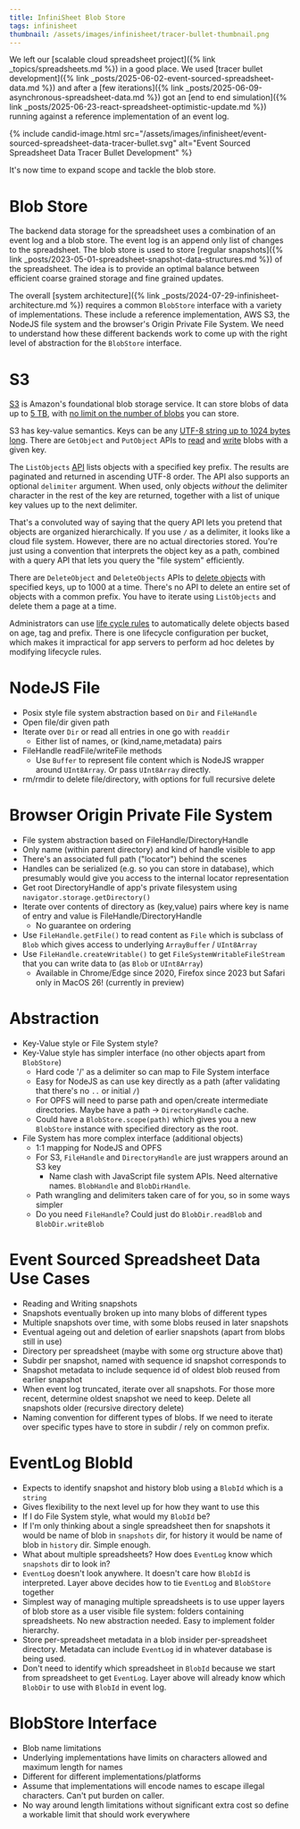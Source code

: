 ```yaml
---
title: InfiniSheet Blob Store
tags: infinisheet
thumbnail: /assets/images/infinisheet/tracer-bullet-thumbnail.png
---
```


We left our [scalable cloud spreadsheet project]({% link _topics/spreadsheets.md %}) in a good place. We used [tracer bullet development]({% link _posts/2025-06-02-event-sourced-spreadsheet-data.md %}) and after a [few iterations]({% link _posts/2025-06-09-asynchronous-spreadsheet-data.md %}) got an [end to end simulation]({% link _posts/2025-06-23-react-spreadsheet-optimistic-update.md %}) running against a reference implementation of an event log. 

{% include candid-image.html src="/assets/images/infinisheet/event-sourced-spreadsheet-data-tracer-bullet.svg" alt="Event Sourced Spreadsheet Data Tracer Bullet Development" %}

It's now time to expand scope and tackle the blob store. 

# Blob Store

The backend data storage for the spreadsheet uses a combination of an event log and a blob store. The event log is an append only list of changes to the spreadsheet. The blob store is used to store [regular snapshots]({% link _posts/2023-05-01-spreadsheet-snapshot-data-structures.md %}) of the spreadsheet. The idea is to provide an optimal balance between efficient coarse grained storage and fine grained updates.

The overall [system architecture]({% link _posts/2024-07-29-infinisheet-architecture.md %}) requires a common `BlobStore` interface with a variety of implementations. These include a reference implementation, AWS S3, the NodeJS file system and the browser's Origin Private File System. We need to understand how these different backends work to come up with the right level of abstraction for the `BlobStore` interface.

# S3

[S3](https://docs.aws.amazon.com/s3/) is Amazon's foundational blob storage service. It can store blobs of data up to [5 TB](https://docs.aws.amazon.com/general/latest/gr/s3.html#limits_s3), with [no limit on the number of blobs](https://docs.aws.amazon.com/AmazonS3/latest/userguide/BucketRestrictions.html#object-bucket-limitations) you can store. 

S3 has key-value semantics. Keys can be any [UTF-8 string up to 1024 bytes long](https://docs.aws.amazon.com/AmazonS3/latest/userguide/object-keys.html). There are `GetObject` and `PutObject` APIs to [read](https://docs.aws.amazon.com/AmazonS3/latest/userguide/download-objects.html) and [write](https://docs.aws.amazon.com/AmazonS3/latest/userguide/upload-objects.html) blobs with a given key.

The `ListObjects` [API](https://docs.aws.amazon.com/AmazonS3/latest/userguide/ListingKeysUsingAPIs.html) lists objects with a specified key prefix. The results are paginated and returned in ascending UTF-8 order. The API also supports an optional `delimiter` argument. When used, only objects *without* the delimiter character in the rest of the key are returned, together with a list of unique key values up to the next delimiter.

That's a convoluted way of saying that the query API lets you pretend that objects are organized hierarchically. If you use `/` as a delimiter, it looks like a cloud file system. However, there are no actual directories stored. You're just using a convention that interprets the object key as a path, combined with a query API that lets you query the "file system" efficiently. 

There are `DeleteObject` and `DeleteObjects` APIs to [delete objects](https://docs.aws.amazon.com/AmazonS3/latest/userguide/DeletingObjects.html) with specified keys, up to 1000 at a time. There's no API to delete an entire set of objects with a common prefix. You have to iterate using `ListObjects` and delete them a page at a time. 

Administrators can use [life cycle rules](https://docs.aws.amazon.com/AmazonS3/latest/userguide/how-to-set-lifecycle-configuration-intro.html) to automatically delete objects based on age, tag and prefix. There is one lifecycle configuration per bucket, which makes it impractical for app servers to perform ad hoc deletes by modifying lifecycle rules.

# NodeJS File

* Posix style file system abstraction based on `Dir` and `FileHandle`
* Open file/dir given path
* Iterate over `Dir` or read all entries in one go with `readdir`
  * Either list of names, or (kind,name,metadata) pairs
* FileHandle readFile/writeFile methods
  * Use `Buffer` to represent file content which is NodeJS wrapper around `UInt8Array`. Or pass `UInt8Array` directly.
* rm/rmdir to delete file/directory, with options for full recursive delete

# Browser Origin Private File System

* File system abstraction based on FileHandle/DirectoryHandle
* Only name (within parent directory) and kind of handle visible to app
* There's an associated full path ("locator") behind the scenes
* Handles can be serialized (e.g. so you can store in database), which presumably would give you access to the internal locator representation
* Get root DirectoryHandle of app's private filesystem using `navigator.storage.getDirectory()`
* Iterate over contents of directory as (key,value) pairs where key is name of entry and value is FileHandle/DirectoryHandle
  * No guarantee on ordering
* Use `FileHandle.getFile()` to read content as `File` which is subclass of `Blob` which gives access to underlying `ArrayBuffer` / `UInt8Array`
* Use `FileHandle.createWritable()` to get `FileSystemWritableFileStream` that you can write data to (as `Blob` or `UInt8Array`)
  * Available in Chrome/Edge since 2020, Firefox since 2023 but Safari only in MacOS 26! (currently in preview)

# Abstraction

* Key-Value style or File System style?
* Key-Value style has simpler interface (no other objects apart from `BlobStore`)
  * Hard code '/' as a delimiter so can map to File System interface
  * Easy for NodeJS as can use key directly as a path (after validating that there's no `..` or initial `/`)
  * For OPFS will need to parse path and open/create intermediate directories. Maybe have a path -> `DirectoryHandle` cache.
  * Could have a `BlobStore.scope(path)` which gives you a new `BlobStore` instance with specified directory as the root. 
* File System has more complex interface (additional objects)
  * 1:1 mapping for NodeJS and OPFS
  * For S3, `FileHandle` and `DirectoryHandle` are just wrappers around an S3 key
    * Name clash with JavaScript file system APIs. Need alternative names. `BlobHandle` and `BlobDirHandle`. 
  * Path wrangling and delimiters taken care of for you, so in some ways simpler
  * Do you need `FileHandle`? Could just do `BlobDir.readBlob` and `BlobDir.writeBlob`

# Event Sourced Spreadsheet Data Use Cases

* Reading and Writing snapshots
* Snapshots eventually broken up into many blobs of different types
* Multiple snapshots over time, with some blobs reused in later snapshots
* Eventual ageing out and deletion of earlier snapshots (apart from blobs still in use)
* Directory per spreadsheet (maybe with some org structure above that)
* Subdir per snapshot, named with sequence id snapshot corresponds to
* Snapshot metadata to include sequence id of oldest blob reused from earlier snapshot
* When event log truncated, iterate over all snapshots. For those more recent, determine oldest snapshot we need to keep. Delete all snapshots older (recursive directory delete) 
* Naming convention for different types of blobs. If we need to iterate over specific types have to store in subdir / rely on common prefix.

# EventLog BlobId

* Expects to identify snapshot and history blob using a `BlobId` which is a `string`
* Gives flexibility to the next level up for how they want to use this
* If I do File System style, what would my `BlobId` be?
* If I'm only thinking about a single spreadsheet then for snapshots it would be name of blob in `snapshots` dir, for history it would be name of blob in `history` dir. Simple enough.
* What about multiple spreadsheets? How does `EventLog` know which `snapshots` dir to look in? 
* `EventLog` doesn't look anywhere. It doesn't care how `BlobId` is interpreted. Layer above decides how to tie `EventLog` and `BlobStore` together
* Simplest way of managing multiple spreadsheets is to use upper layers of blob store as a user visible file system: folders containing spreadsheets. No new abstraction needed. Easy to implement folder hierarchy. 
* Store per-spreadsheet metadata in a blob insider per-spreadsheet directory. Metadata can include `EventLog` id in whatever database is being used.
* Don't need to identify which spreadsheet in `BlobId` because we start from spreadsheet to get `EventLog`. Layer above will already know which `BlobDir` to use with `BlobId` in event log. 

# BlobStore Interface

* Blob name limitations
* Underlying implementations have limits on characters allowed and maximum length for names
* Different for different implementations/platforms
* Assume that implementations will encode names to escape illegal characters. Can't put burden on caller.
* No way around length limitations without significant extra cost so define a workable limit that should work everywhere
